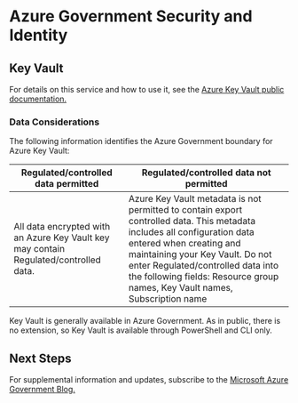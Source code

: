<properties
    pageTitle="Azure Government documentation | Microsoft Azure"
    description="This provides a comparision of features and guidance on developing applications for Azure Government"
    services="Azure-Government"
    cloud="gov"
    documentationCenter=""
    authors="ryansoc"
    manager="zakramer"
    editor=""/>

<tags
    ms.service="multiple"
    ms.devlang="na"
    ms.topic="article"
    ms.tgt_pltfrm="na"
    ms.workload="azure-government"
    ms.date="10/12/2016"
    ms.author="ryansoc"/>


#  <a name="azure-government-security-and-identity"></a>Azure Government Security and Identity

##  <a name="key-vault"></a>Key Vault
For details on this service and how to use it, see the <a href="https://azure.microsoft.com/documentation/services/key-vault">Azure Key Vault public documentation. </a>

### <a name="data-considerations"></a>Data Considerations
The following information identifies the Azure Government boundary for Azure Key Vault:

| Regulated/controlled data permitted | Regulated/controlled data not permitted |
|--------------------------------------------------------------------------------------|-----------------------------------------------------------------------------------------------------------------------------------------------------------------------------------------------------------------------------------------------------------------------------------------------------------------|
| All data encrypted with an Azure Key Vault key may contain Regulated/controlled data. | Azure Key Vault metadata is not permitted to contain export controlled data. This metadata includes all configuration data entered when creating and maintaining your Key Vault.  Do not enter Regulated/controlled data into the following fields: Resource group names, Key Vault names, Subscription name |

Key Vault is generally available in Azure Government. As in public, there is no extension, so Key Vault is available through PowerShell and CLI only.

## <a name="next-steps"></a>Next Steps

For supplemental information and updates, subscribe to the <a href="https://blogs.msdn.microsoft.com/azuregov/">Microsoft Azure Government Blog. </a>
